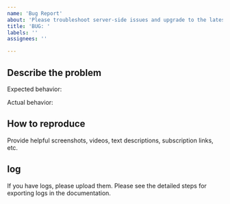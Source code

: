 ```yaml
---
name: 'Bug Report'
about: 'Please troubleshoot server-side issues and upgrade to the latest client before raising a question.'
title: 'BUG: '
labels: ''
assignees: ''

---
```


## Describe the problem

Expected behavior:

Actual behavior:

## How to reproduce

Provide helpful screenshots, videos, text descriptions, subscription links, etc.

## log

If you have logs, please upload them. Please see the detailed steps for exporting logs in the documentation.